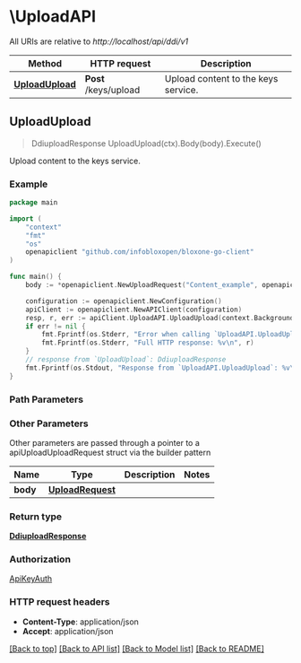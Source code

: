 # \UploadAPI

All URIs are relative to *http://localhost/api/ddi/v1*

Method | HTTP request | Description
------------- | ------------- | -------------
[**UploadUpload**](UploadAPI.md#UploadUpload) | **Post** /keys/upload | Upload content to the keys service.



## UploadUpload

> DdiuploadResponse UploadUpload(ctx).Body(body).Execute()

Upload content to the keys service.



### Example

```go
package main

import (
    "context"
    "fmt"
    "os"
    openapiclient "github.com/infobloxopen/bloxone-go-client"
)

func main() {
    body := *openapiclient.NewUploadRequest("Content_example", openapiclient.uploadContentType("UNKNOWN")) // UploadRequest | 

    configuration := openapiclient.NewConfiguration()
    apiClient := openapiclient.NewAPIClient(configuration)
    resp, r, err := apiClient.UploadAPI.UploadUpload(context.Background()).Body(body).Execute()
    if err != nil {
        fmt.Fprintf(os.Stderr, "Error when calling `UploadAPI.UploadUpload``: %v\n", err)
        fmt.Fprintf(os.Stderr, "Full HTTP response: %v\n", r)
    }
    // response from `UploadUpload`: DdiuploadResponse
    fmt.Fprintf(os.Stdout, "Response from `UploadAPI.UploadUpload`: %v\n", resp)
}
```

### Path Parameters



### Other Parameters

Other parameters are passed through a pointer to a apiUploadUploadRequest struct via the builder pattern


Name | Type | Description  | Notes
------------- | ------------- | ------------- | -------------
 **body** | [**UploadRequest**](UploadRequest.md) |  | 

### Return type

[**DdiuploadResponse**](DdiuploadResponse.md)

### Authorization

[ApiKeyAuth](../README.md#ApiKeyAuth)

### HTTP request headers

- **Content-Type**: application/json
- **Accept**: application/json

[[Back to top]](#) [[Back to API list]](../README.md#documentation-for-api-endpoints)
[[Back to Model list]](../README.md#documentation-for-models)
[[Back to README]](../README.md)

